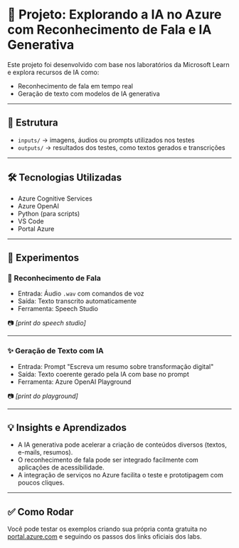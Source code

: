 # 🤖 Projeto: Explorando a IA no Azure com Reconhecimento de Fala e IA Generativa

Este projeto foi desenvolvido com base nos laboratórios da Microsoft Learn e explora recursos de IA como:
- Reconhecimento de fala em tempo real
- Geração de texto com modelos de IA generativa

---

## 📁 Estrutura

- `inputs/` → imagens, áudios ou prompts utilizados nos testes
- `outputs/` → resultados dos testes, como textos gerados e transcrições

---

## 🛠️ Tecnologias Utilizadas

- Azure Cognitive Services
- Azure OpenAI
- Python (para scripts)
- VS Code
- Portal Azure

---

## 🧪 Experimentos

### 🎤 Reconhecimento de Fala
- Entrada: Áudio `.wav` com comandos de voz
- Saída: Texto transcrito automaticamente
- Ferramenta: Speech Studio

📷 *[print do speech studio]*

---

### ✨ Geração de Texto com IA
- Entrada: Prompt "Escreva um resumo sobre transformação digital"
- Saída: Texto coerente gerado pela IA com base no prompt
- Ferramenta: Azure OpenAI Playground

📷 *[print do playground]*

---

## 💡 Insights e Aprendizados

- A IA generativa pode acelerar a criação de conteúdos diversos (textos, e-mails, resumos).
- O reconhecimento de fala pode ser integrado facilmente com aplicações de acessibilidade.
- A integração de serviços no Azure facilita o teste e prototipagem com poucos cliques.

---

## ✅ Como Rodar

Você pode testar os exemplos criando sua própria conta gratuita no [portal.azure.com](https://portal.azure.com/) e seguindo os passos dos links oficiais dos labs.


